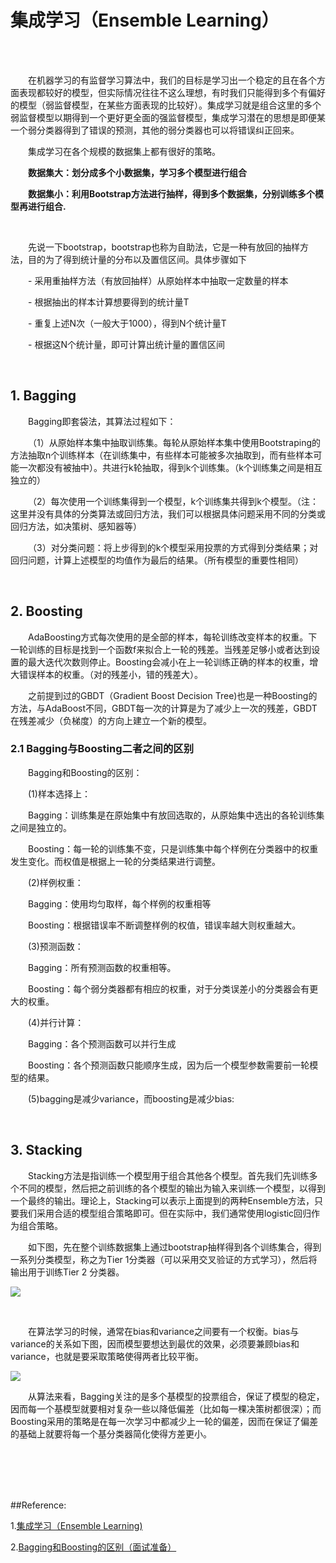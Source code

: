 # 集成学习（Ensemble Learning）

<br>
<br>

&emsp;&emsp;在机器学习的有监督学习算法中，我们的目标是学习出一个稳定的且在各个方面表现都较好的模型，但实际情况往往不这么理想，有时我们只能得到多个有偏好的模型（弱监督模型，在某些方面表现的比较好）。集成学习就是组合这里的多个弱监督模型以期得到一个更好更全面的强监督模型，集成学习潜在的思想是即便某一个弱分类器得到了错误的预测，其他的弱分类器也可以将错误纠正回来。

&emsp;&emsp;集成学习在各个规模的数据集上都有很好的策略。

&emsp;&emsp;**数据集大：划分成多个小数据集，学习多个模型进行组合**

&emsp;&emsp;**数据集小：利用Bootstrap方法进行抽样，得到多个数据集，分别训练多个模型再进行组合.**

<br>

&emsp;&emsp;先说一下bootstrap，bootstrap也称为自助法，它是一种有放回的抽样方法，目的为了得到统计量的分布以及置信区间。具体步骤如下

&emsp;&emsp;- 采用重抽样方法（有放回抽样）从原始样本中抽取一定数量的样本

&emsp;&emsp;- 根据抽出的样本计算想要得到的统计量T

&emsp;&emsp;- 重复上述N次（一般大于1000），得到N个统计量T

&emsp;&emsp;- 根据这N个统计量，即可计算出统计量的置信区间

<br>

## 1. Bagging

&emsp;&emsp;Bagging即套袋法，其算法过程如下：

&emsp;&emsp;（1）从原始样本集中抽取训练集。每轮从原始样本集中使用Bootstraping的方法抽取n个训练样本（在训练集中，有些样本可能被多次抽取到，而有些样本可能一次都没有被抽中）。共进行k轮抽取，得到k个训练集。（k个训练集之间是相互独立的）

&emsp;&emsp;（2）每次使用一个训练集得到一个模型，k个训练集共得到k个模型。（注：这里并没有具体的分类算法或回归方法，我们可以根据具体问题采用不同的分类或回归方法，如决策树、感知器等）

&emsp;&emsp;（3）对分类问题：将上步得到的k个模型采用投票的方式得到分类结果；对回归问题，计算上述模型的均值作为最后的结果。（所有模型的重要性相同）

<br>

## 2. Boosting

&emsp;&emsp;AdaBoosting方式每次使用的是全部的样本，每轮训练改变样本的权重。下一轮训练的目标是找到一个函数f来拟合上一轮的残差。当残差足够小或者达到设置的最大迭代次数则停止。Boosting会减小在上一轮训练正确的样本的权重，增大错误样本的权重。（对的残差小，错的残差大）。

&emsp;&emsp;之前提到过的GBDT（Gradient Boost Decision Tree)也是一种Boosting的方法，与AdaBoost不同，GBDT每一次的计算是为了减少上一次的残差，GBDT在残差减少（负梯度）的方向上建立一个新的模型。

### 2.1 Bagging与Boosting二者之间的区别

&emsp;&emsp;Bagging和Boosting的区别：

&emsp;&emsp;(1)样本选择上：

&emsp;&emsp;Bagging：训练集是在原始集中有放回选取的，从原始集中选出的各轮训练集之间是独立的。

&emsp;&emsp;Boosting：每一轮的训练集不变，只是训练集中每个样例在分类器中的权重发生变化。而权值是根据上一轮的分类结果进行调整。

&emsp;&emsp;(2)样例权重：

&emsp;&emsp;Bagging：使用均匀取样，每个样例的权重相等

&emsp;&emsp;Boosting：根据错误率不断调整样例的权值，错误率越大则权重越大。

&emsp;&emsp;(3)预测函数：

&emsp;&emsp;Bagging：所有预测函数的权重相等。

&emsp;&emsp;Boosting：每个弱分类器都有相应的权重，对于分类误差小的分类器会有更大的权重。

&emsp;&emsp;(4)并行计算：

&emsp;&emsp;Bagging：各个预测函数可以并行生成

&emsp;&emsp;Boosting：各个预测函数只能顺序生成，因为后一个模型参数需要前一轮模型的结果。

&emsp;&emsp;(5)bagging是减少variance，而boosting是减少bias:



<br>

## 3. Stacking

&emsp;&emsp;Stacking方法是指训练一个模型用于组合其他各个模型。首先我们先训练多个不同的模型，然后把之前训练的各个模型的输出为输入来训练一个模型，以得到一个最终的输出。理论上，Stacking可以表示上面提到的两种Ensemble方法，只要我们采用合适的模型组合策略即可。但在实际中，我们通常使用logistic回归作为组合策略。

&emsp;&emsp;如下图，先在整个训练数据集上通过bootstrap抽样得到各个训练集合，得到一系列分类模型，称之为Tier 1分类器（可以采用交叉验证的方式学习），然后将输出用于训练Tier 2 分类器。

![](https://upload-images.jianshu.io/upload_images/10947003-4843ee97f703a7e7.png?imageMogr2/auto-orient/strip%7CimageView2/2/w/600)

<br>

&emsp;&emsp;在算法学习的时候，通常在bias和variance之间要有一个权衡。bias与variance的关系如下图，因而模型要想达到最优的效果，必须要兼顾bias和variance，也就是要采取策略使得两者比较平衡。

![](https://upload-images.jianshu.io/upload_images/10947003-39fd4ef1724647a4.png?imageMogr2/auto-orient/strip%7CimageView2/2/w/600)

&emsp;&emsp;从算法来看，Bagging关注的是多个基模型的投票组合，保证了模型的稳定，因而每一个基模型就要相对复杂一些以降低偏差（比如每一棵决策树都很深）；而Boosting采用的策略是在每一次学习中都减少上一轮的偏差，因而在保证了偏差的基础上就要将每一个基分类器简化使得方差更小。

<br>
<br>
<br>
<br>

##Reference:

1.[集成学习（Ensemble Learning)](https://zhuanlan.zhihu.com/p/27689464)

2.[Bagging和Boosting的区别（面试准备）](https://www.cnblogs.com/earendil/p/8872001.html)